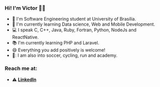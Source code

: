 ### Hi! I'm Victor 👋🏿

- 🔭 I'm Software Engineering student at University of Brasília. 
- 🌱 I'm currently learning Data science, Web and Mobile Development.
- :computer: I speak C, C++, Java, Ruby, Fortran, Python, NodeJs and ReactNative. 
- :books: I'm currently learning PHP and Laravel. 
- 😄 Everything you add positively is welcome!
- :running:: I am also into soccer, cycling, run and academy. 


### Reach me at:
- :warning: [**LinkedIn**](https://www.linkedin.com/in/victorsamuelengenharia/)

